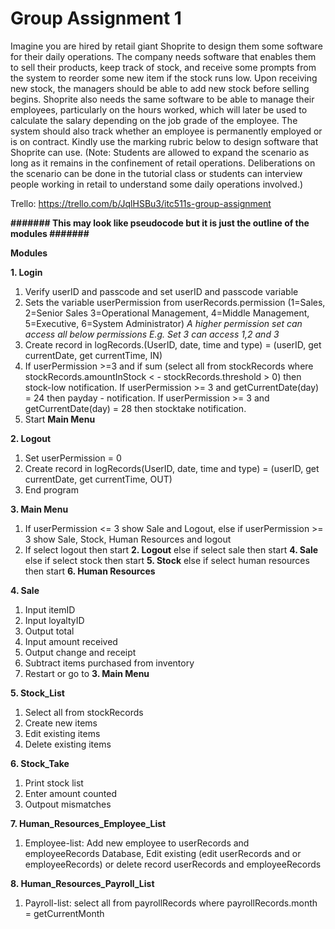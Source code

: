 # Group Assignment 1

Imagine you are hired by retail giant Shoprite to design them some software for their daily operations. The company needs software that enables them to sell their products, keep track of stock, and receive some prompts from the system to reorder some new item if the stock runs low. Upon receiving new stock, the managers should be able to add new stock before selling begins. Shoprite also needs the same software to be able to manage their employees, particularly on the hours worked, which will later be used to calculate the salary depending on the job grade of the employee. The system should also track whether an employee is permanently employed or is on contract. Kindly use the marking rubric below to design software that Shoprite can use. (Note: Students are allowed to expand the scenario as long as it remains in the confinement of retail operations. Deliberations on the scenario can be done in the tutorial class or students can interview people working in retail to understand some daily operations involved.)

Trello: https://trello.com/b/JqlHSBu3/itc511s-group-assignment

**####### This may look like pseudocode but it is just the outline of the modules #######**

**Modules**

**1. Login**
1. Verify userID and passcode and set userID and passcode variable
2. Sets the variable userPermission from userRecords.permission (1=Sales, 2=Senior Sales 3=Operational Management, 4=Middle Management, 5=Executive, 6=System Administrator) *A higher permission set can access all below permissions E.g. Set 3 can access 1,2 and 3*
3. Create record in logRecords.(UserID, date, time and type) = (userID, get currentDate, get currentTime, IN)
4. If userPermission >=3 and if sum (select all from stockRecords where stockRecords.amountInStock <                        - stockRecords.threshold > 0) then stock-low notification. If userPermission >= 3 and getCurrentDate(day) = 24 then payday - notification. If userPermission >= 3 and getCurrentDate(day) = 28 then stocktake notification.
5. Start **Main Menu**

**2. Logout**
1. Set userPermission = 0
2. Create record in logRecords(UserID, date, time and type) = (userID, get currentDate, get currentTime, OUT)
3. End program

**3. Main Menu**
1. If userPermission <= 3 show Sale and Logout, else if userPermission >= 3 show Sale, Stock, Human Resources and logout 
2. If select logout then start **2. Logout** else if select sale then start **4. Sale** else if select stock then start **5. Stock** else if select human resources then start **6. Human Resources**

**4. Sale**
1. Input itemID
2. Input loyaltyID
3. Output total
4. Input amount received
5. Output change and receipt
6. Subtract items purchased from inventory
7. Restart or go to **3. Main Menu**

**5. Stock_List**
1. Select all from stockRecords
2. Create new items
3. Edit existing items
4. Delete existing items

**6. Stock_Take**
1. Print stock list
2. Enter amount counted
3. Outpout mismatches

**7. Human_Resources_Employee_List**
1. Employee-list: Add new employee to userRecords and employeeRecords Database, Edit existing (edit userRecords and  or employeeRecords) or delete record userRecords and employeeRecords

**8. Human_Resources_Payroll_List**
1. Payroll-list: select all from payrollRecords where payrollRecords.month = getCurrentMonth
